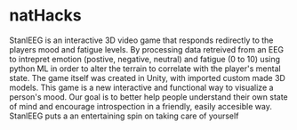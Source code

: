 # natHacks
StanlEEG is an interactive 3D video game that responds redirectly to the players mood and fatigue levels. By processing data retreived from an EEG to intrepret emotion (postive, negative, neutral) and fatigue (0 to 10) using python ML in order to alter the terrain to correlate with the player's mental state. The game itself was created in Unity, with imported custom made 3D models. This game is a new interactive and functional way to visualize a person's mood. Our goal is to better help people understand their own state of mind and encourage introspection in a friendly, easily accesible way. StanlEEG puts a an entertaining spin on taking care of yourself

